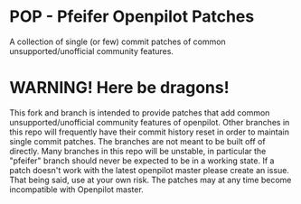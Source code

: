 # POP - Pfeifer Openpilot Patches
A collection of single (or few) commit patches of common unsupported/unofficial
community features.

# WARNING! Here be dragons!
This fork and branch is intended to provide patches that add common
unsupported/unofficial community features of openpilot. Other branches in this
repo will frequently have their commit history reset in order to maintain
single commit patches. The branches are not meant to be built off of directly.
Many branches in this repo will be unstable, in particular the "pfeifer" branch
should never be expected to be in a working state. If a patch doesn't work
with the latest openpilot master please create an issue. That being said, use
at your own risk. The patches may at any time become incompatible with Openpilot
master.
